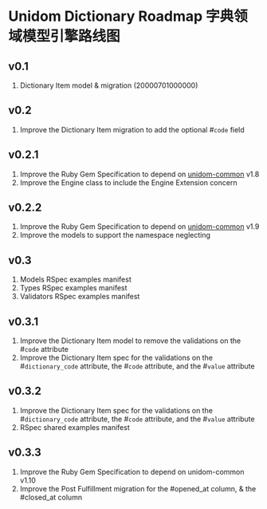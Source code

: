 # Unidom Dictionary Roadmap 字典领域模型引擎路线图

## v0.1
1. Dictionary Item model & migration (20000701000000)

## v0.2
1. Improve the Dictionary Item migration to add the optional #``code`` field

## v0.2.1
1. Improve the Ruby Gem Specification to depend on [unidom-common](https://github.com/topbitdu/unidom-common) v1.8
2. Improve the Engine class to include the Engine Extension concern

## v0.2.2
1. Improve the Ruby Gem Specification to depend on [unidom-common](https://github.com/topbitdu/unidom-common) v1.9
2. Improve the models to support the namespace neglecting

## v0.3
1. Models RSpec examples manifest
2. Types RSpec examples manifest
3. Validators RSpec examples manifest

## v0.3.1
1. Improve the Dictionary Item model to remove the validations on the #``code`` attribute
2. Improve the Dictionary Item spec for the validations on the #``dictionary_code`` attribute, the #``code`` attribute, and the #``value`` attribute

## v0.3.2
1. Improve the Dictionary Item spec for the validations on the #``dictionary_code`` attribute, the #``code`` attribute, and the #``value`` attribute
2. RSpec shared examples manifest

## v0.3.3
1. Improve the Ruby Gem Specification to depend on unidom-common v1.10
2. Improve the Post Fulfillment migration for the #opened_at column, & the #closed_at column
